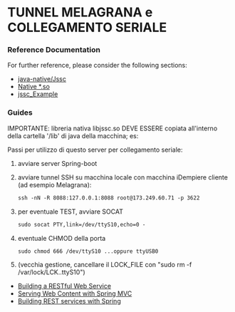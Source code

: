 # TUNNEL MELAGRANA e COLLEGAMENTO SERIALE

### Reference Documentation
For further reference, please consider the following sections:

* [java-native/Jssc](https://github.com/java-native/jssc)
* [Native *.so](https://github.com/java-native/jssc/tree/master/src/main/resources-precompiled/natives)
* [jssc_Example](https://github.com/java-native/jssc/wiki/examples)

### Guides
IMPORTANTE: libreria nativa libjssc.so DEVE ESSERE  copiata all'interno della cartella '/lib' di java della macchina; es: 

Passi per utilizzo di questo server per collegamento seriale:

1. avviare server Spring-boot

2. avviare tunnel SSH su macchina locale con macchina iDempiere cliente (ad esempio Melagrana):

   ```tex
   ssh -nN -R 8088:127.0.0.1:8088 root@173.249.60.71 -p 3622
   ```

3. per eventuale TEST, avviare SOCAT

   ```tex
   sudo socat PTY,link=/dev/ttyS10,echo=0 -
   ```

4. eventuale CHMOD della porta

   ```tex
   sudo chmod 666 /dev/ttyS10 ...oppure ttyUSB0
   ```

5. (vecchia gestione, cancellare il LOCK_FILE con "sudo rm -f /var/lock/LCK..ttyS10")
* [Building a RESTful Web Service](https://spring.io/guides/gs/rest-service/)
* [Serving Web Content with Spring MVC](https://spring.io/guides/gs/serving-web-content/)
* [Building REST services with Spring](https://spring.io/guides/tutorials/bookmarks/)

